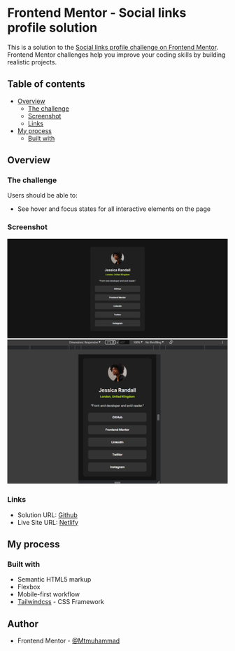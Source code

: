 # Frontend Mentor - Social links profile solution

This is a solution to the [Social links profile challenge on Frontend Mentor](https://www.frontendmentor.io/challenges/social-links-profile-UG32l9m6dQ). Frontend Mentor challenges help you improve your coding skills by building realistic projects.

## Table of contents

- [Overview](#overview)
  - [The challenge](#the-challenge)
  - [Screenshot](#screenshot)
  - [Links](#links)
- [My process](#my-process)
  - [Built with](#built-with)

## Overview

### The challenge

Users should be able to:

- See hover and focus states for all interactive elements on the page

### Screenshot

![Desktop](./build/images/social-links.png)
![Mobile](./build/images/social-links-mobile.png)

### Links

- Solution URL: [Github](https://github.com/Mtmuhammad/social-links-profile)
- Live Site URL: [Netlify](https://social-linksmtm.netlify.app)

## My process

### Built with

- Semantic HTML5 markup
- Flexbox
- Mobile-first workflow
- [Tailwindcss](https://tailwindcss.com/) - CSS Framework

## Author

- Frontend Mentor - [@Mtmuhammad](https://www.frontendmentor.io/profile/Mtmuhammad)
